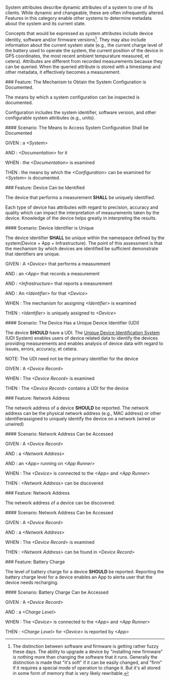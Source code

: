 System attributes describe dynamic attributes of a system to one of its clients. While
dynamic and changeable, these are often infrequently altered.  Features in this category
enable other systems to determine metadata about the system and its current state.

Concepts that would be expressed as system attributes include device identity, software
and/or firmware versions[^1].  They may also include information about the current system
state (e.g., the current charge level of the battery used to operate the system, the
current position of the device in GPS coordinates, the most recent ambient tempurature
measured, et cetera).  Attributes are different from recorded measurements because they
can be queried.  When the queried attribute is stored with a timestamp and other metadata,
it effectively becomes a measurement.

[^1]: The distinction between software and firmware is getting rather fuzzy these days.
The ability to upgrade a device by "installing new firmware" is nothing more than changing
the software that it runs.  Generally the distinction is made that "it's soft" if it
can be easily changed, and "firm" if it requires a special mode of operation to change
it.  But it's all stored in some form of memory that is very likely rewritable.


<span id='the-mechanism-to-obtain-the-system-configuration-is-documented.'/>
### <span class='glyphicon text-success glyphicon-phone'/> <span class='glyphicon text-success glyphicon-dashboard'/> <span class='glyphicon text-success glyphicon-cloud'/> Feature: The Mechanism to Obtain the System Configuration is Documented.

The means by which a system configuration can be inspected is documented.

Configuration includes the system identifier, software version, and other
configurable system attributes (e.g., units).


<span id='the-means-to-access-system-configuration-shall-be-documented'/>
#### <span class='glyphicon text-success glyphicon-phone'/> <span class='glyphicon text-success glyphicon-dashboard'/> Scenario: The Means to Access System Configuration Shall be Documented


GIVEN
: a <i>&lt;System&gt;</i>

   AND
   : <i>&lt;Documentation&gt;</i> for it

WHEN
: the <i>&lt;Documentation&gt;</i> is examined

THEN
: the means by which the <i>&lt;Configuration&gt;</i> can be examined for <i>&lt;System&gt;</i> is documented.


<span id='device-can-be-identified'/>
### <span class='glyphicon text-success glyphicon-phone'/> <span class='glyphicon text-success glyphicon-dashboard'/> <span class='glyphicon text-success glyphicon-cloud'/> Feature: Device Can be Identified

The device that performs a measurement **SHALL** be uniquely identified.

Each type of device has attributes with regard to precision, accuracy and quality which
can impact the interpretation of measurements taken by the device.  Knowledge of the
device helps greatly in interpreting the results.


<span id='device-identifier-is-unique'/>
#### Scenario: Device Identifier is Unique

The device identifier **SHALL** be unique within the namespace defined by the system(Device + App + Infrastructure).
The point of this assessment is that the mechanism by which devices are identified
be sufficient demonstrate that identifiers are unique.

GIVEN
: A <i>&lt;Device&gt;</i> that performs a measurement

   AND
   : an <i>&lt;App&gt;</i> that records a measurement

   AND
   : <i>&lt;Infrastructure&gt;</i> that reports a measurement

   AND
   : An <i>&lt;Identifier&gt;</i> for that <i>&lt;Device&gt;</i>

WHEN
: The mechanism for assigning <i>&lt;Identifier&gt;</i> is examined

THEN
: <i>&lt;Identifier&gt;</i> is uniquely assigned to <i>&lt;Device&gt;</i>


<span id='the-device-has-a-unique-device-identifier-(udi)'/>
#### <span class='glyphicon text-info glyphicon-phone'/> <span class='glyphicon text-info glyphicon-dashboard'/> <span class='glyphicon text-info glyphicon-cloud'/> Scenario: The Device Has a Unique Device Identifier (UDI)

The device **SHOULD** have a UDI.
The [Unique Device Identification System](https://www.fda.gov/medical-devices/unique-device-identification-system-udi-system/udi-basics)
(UDI System) enables users of device related data to identify the devices providing measurements
and enables analysis of device data with regard to issues, errors, accuracy, et cetera.

NOTE: The UDI need not be the primary identifier for the device

GIVEN
: A <i>&lt;Device Record&gt;</i>

WHEN
: The <i>&lt;Device Record&gt;</i> is examined

THEN
: The <i>&lt;Device Record&gt;</i> contains a UDI for the device


<span id='network-address'/>
### <span class='glyphicon text-info glyphicon-phone'/> <span class='glyphicon text-info glyphicon-dashboard'/> Feature: Network Address

The network address of a device **SHOULD** be reported.
The network address can be the physical network address (e.g., MAC address) or other identifierassigned to uniquely identify the device on a network (wired or unwired)


<span id='network-address-can-be-accessed'/>
#### Scenario: Network Address Can be Accessed


GIVEN
: A <i>&lt;Device Record&gt;</i>

   AND
   : a <i>&lt;Network Address&gt;</i>

   AND
   : an <i>&lt;App&gt;</i> running on <i>&lt;App Runner&gt;</i>

WHEN
: The <i>&lt;Device&gt;</i> is connected to the <i>&lt;App&gt;</i> and <i>&lt;App Runner&gt;</i>

THEN
: <i>&lt;Network Address&gt;</i> can be discovered


<span id='network-address'/>
### <span class='glyphicon text-success glyphicon-phone'/> <span class='glyphicon text-success glyphicon-dashboard'/> <span class='glyphicon text-success glyphicon-cloud'/> Feature: Network Address

The network address of a device can be discovered.


<span id='network-address-can-be-accessed'/>
#### Scenario: Network Address Can be Accessed


GIVEN
: A <i>&lt;Device Record&gt;</i>

   AND
   : a <i>&lt;Network Address&gt;</i>

WHEN
: The <i>&lt;Device Record&gt;</i> is examined

THEN
: <i>&lt;Network Address&gt;</i> can be found in <i>&lt;Device Record&gt;</i>


<span id='battery-charge'/>
### <span class='glyphicon text-info glyphicon-phone'/> <span class='glyphicon text-info glyphicon-dashboard'/> Feature: Battery Charge

The level of battery charge for a device **SHOULD** be reported.
Reporting the battery charge level for a device enables an App to alerta user that the device needs recharging.


<span id='battery-charge-can-be-accessed'/>
#### Scenario: Battery Charge Can be Accessed


GIVEN
: A <i>&lt;Device Record&gt;</i>

   AND
   : a <i>&lt;Charge Level&gt;</i>

WHEN
: The <i>&lt;Device&gt;</i> is connected to the <i>&lt;App&gt;</i> and <i>&lt;App Runner&gt;</i>

THEN
: <i>&lt;Charge Level&gt;</i> for <i>&lt;Device&gt;</i> is reported by <i>&lt;App&gt;</i>


